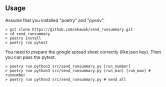 ## Usage

Assume that you installed "poetry" and "pyenv".

```console
> git clone https://github.com/okawak/send_runsummary.git
> cd send_runsummary
> poetry install
> poetry run pytest
```

You need to prepare the google spread sheet correctly (like json key).
Then you can pass the pytest.

```console
> poetry run python3 src/send_runsummary.py [run_number]
> poetry run python3 src/send_runsummary.py [run_min] [run_max] # runnumber
> poetry run python3 src/send_runsummary.py # send all
```

